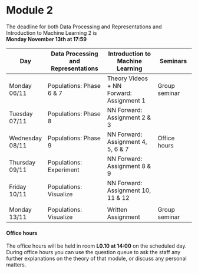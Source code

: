 
# Module 2

The deadline for both Data Processing and Representations and Introduction to Machine Learning 2 is<br>**Monday November 13th at 17:59**

| Day                | Data Processing<br>and Representations | Introduction to<br>Machine Learning | Seminars          |
| ------------------ | ---------------------------- | ----------------------------------- | --------------------------- |
| Monday<br>06/11    | Populations: Phase 6 & 7     | Theory Videos + NN<br>Forward: Assignment 1 | Group seminar       |
| Tuesday<br>07/11   | Populations: Phase 8         | NN Forward:<br>Assignment 2 & 3     |                             |
| Wednesday<br>08/11 | Populations: Phase 9         | NN Forward:<br>Assignment 4, 5, 6 & 7 | Office hours              |
| Thursday<br>09/11  | Populations: Experiment      | NN Forward:<br>Assignment 8 & 9     |                             |
| Friday<br>10/11    | Populations: Visualize       | NN Forward:<br>Assignment 10, 11 & 12 |                           |
|                    |                              |                                       |                           |
| Monday<br>13/11    | Populations: Visualize       | Written Assignment                  | Group seminar               |



#### Office hours

The office hours will be held in room **L0.10 at 14:00** on the scheduled day. During office hours you can use the question queue to ask the staff any further explanations on the theory of that module, or discuss any personal matters.

